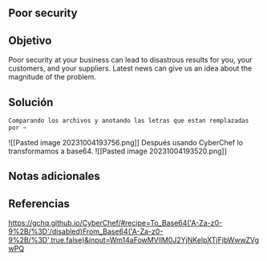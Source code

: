 ## Poor security
## Objetivo
Poor security at your business can lead to disastrous results for you, your customers, and your suppliers. Latest news can give us an idea about the magnitude of the problem.
## Solución 
```shell
Comparando los archivos y anotando las letras que estan remplazadas por ~
```
![[Pasted image 20231004193756.png]]
Después usando CyberChef lo transformamos a base64.
![[Pasted image 20231004193520.png]]
## Notas adicionales
## Referencias
https://gchq.github.io/CyberChef/#recipe=To_Base64('A-Za-z0-9%2B/%3D'/disabled)From_Base64('A-Za-z0-9%2B/%3D',true,false)&input=Wm14aFowMVllM0J2YjNKelpXTjFjbWwwZVgwPQ